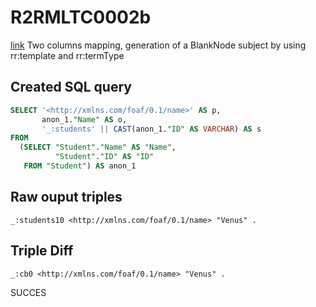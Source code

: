 # R2RMLTC0002b
[link](https://www.w3.org/TR/rdb2rdf-test-cases/#R2RMLTC0002b)
Two columns mapping, generation of a BlankNode subject by using rr:template and rr:termType

## Created SQL query
```sql
SELECT '<http://xmlns.com/foaf/0.1/name>' AS p,
       anon_1."Name" AS o,
       '_:students' || CAST(anon_1."ID" AS VARCHAR) AS s
FROM
  (SELECT "Student"."Name" AS "Name",
          "Student"."ID" AS "ID"
   FROM "Student") AS anon_1
```

## Raw ouput triples
```
_:students10 <http://xmlns.com/foaf/0.1/name> "Venus" .
```

## Triple Diff
```diff
_:cb0 <http://xmlns.com/foaf/0.1/name> "Venus" .
```

SUCCES
